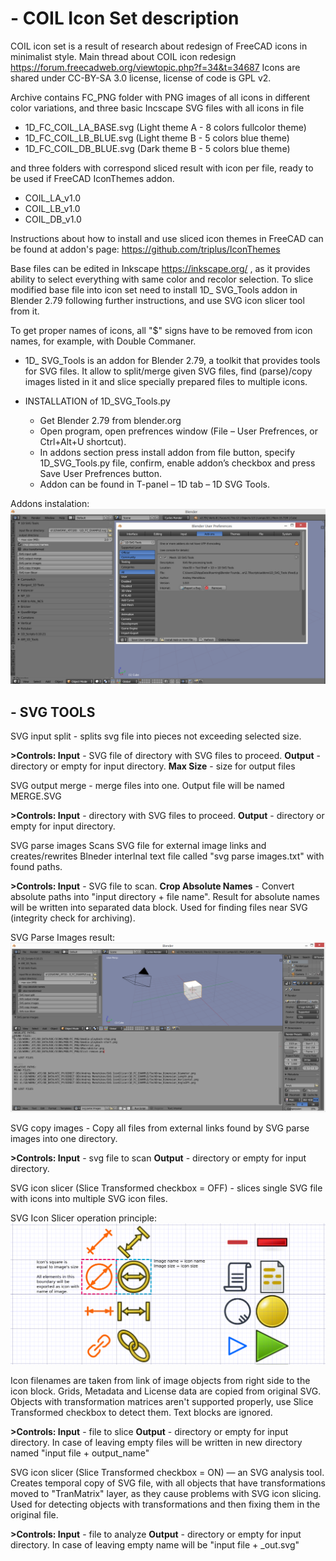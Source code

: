# - COIL Icon Set description

COIL icon set is a result of research about redesign of FreeCAD icons in minimalist style.
Main thread about COIL icon redesign https://forum.freecadweb.org/viewtopic.php?f=34&t=34687
Icons are shared under CC-BY-SA 3.0 license,  license of code is GPL v2.

Archive contains FC_PNG folder with PNG images of all icons in different color variations, and three basic Incscape SVG files with all icons in file

- 1D_FC_COIL_LA_BASE.svg (Light theme A - 8 colors fullcolor theme)
- 1D_FC_COIL_LB_BLUE.svg (Light theme B - 5 colors blue theme)
- 1D_FC_COIL_DB_BLUE.svg (Dark theme B - 5 colors blue theme)

and three folders with correspond sliced result with icon per file, ready to be used if FreeCAD IconThemes addon.

- COIL_LA_v1.0
- COIL_LB_v1.0
- COIL_DB_v1.0

Instructions about how to install and use sliced icon themes in FreeCAD can be found at addon's page:
https://github.com/triplus/IconThemes

Base files can be edited in Inkscape https://inkscape.org/ , as it provides ability to select everything with same color and recolor selection.
To slice modified base file into icon set need to install 1D_ SVG_Tools addon in Blender 2.79 following further instructions, and use SVG icon slicer tool from it.

To get proper names of icons, all "$" signs have to be removed from icon names, for example, with Double Commaner.

- 1D_ SVG_Tools
is an addon for Blender 2.79, a toolkit that provides tools for SVG files.
It allow to split/merge given SVG files, find (parse)/copy images listed in it and slice specially prepared
files to multiple icons.

- INSTALLATION of 1D_SVG_Tools.py
    - Get Blender 2.79 from blender.org
    - Open program, open prefrences window (File – User Prefrences, or Ctrl+Alt+U shortcut).
    - In addons section press install addon from file button, specify 1D_SVG_Tools.py file,
       confirm, enable addon’s checkbox and press Save User Prefrences button.
    - Addon can be found in T-panel – 1D tab – 1D SVG Tools.

Addons instalation:
![Set_Linear_Demo](https://raw.githubusercontent.com/formjune/1D_SVG_Tools/master/docs/1.png)


## - SVG TOOLS

SVG input split - splits svg file into pieces not exceeding selected size.

**>Controls:
Input** - SVG file of directory with SVG files to proceed.
**Output** - directory or empty for input directory.
**Max Size** - size for output files

SVG output merge - merge files into one. Output file will be named MERGE.SVG

**>Controls:
Input** - directory with SVG files to proceed.
**Output** - directory or empty for input directory.


SVG parse images
Scans SVG file for external image links and creates/rewrites Blneder interlnal text file called "svg
parse images.txt" with found paths.

**>Controls:
Input** - SVG file to scan.
**Crop Absolute Names** - Convert absolute paths into "input directory + file name". Result for absolute names will
be written into separated data block. Used for finding files near SVG (integrity check for archiving).

SVG Parse Images result:
![Set_Linear_Demo](https://raw.githubusercontent.com/formjune/1D_SVG_Tools/master/docs/2.png)

SVG copy images - Copy all files from external links found by SVG parse images into one
directory.

**>Controls:
Input** - svg file to scan
**Output** - directory or empty for input directory.

SVG icon slicer (Slice Transformed checkbox = OFF) - slices single SVG file with icons into
multiple SVG icon files.


SVG Icon Slicer operation principle:
![Set_Linear_Demo](https://raw.githubusercontent.com/formjune/1D_SVG_Tools/master/docs/3.png)

Icon filenames are taken from link of image objects from right side to the icon block.
Grids, Metadata and License data are copied from original SVG.
Objects with transformation matrices aren't supported properly, use Slice Transformed checkbox to
detect them. Text blocks are ignored.

**>Controls:
Input** - file to slice
**Output** - directory or empty for input directory. In case of leaving empty files will be written in new directory
named "input file + output_name"

SVG icon slicer (Slice Transformed checkbox = ON) — an SVG analysis tool.
Creates temporal copy of SVG file, with all objects that have transformations moved to
"TranMatrix" layer, as they cause problems with SVG icon slicing. Used for detecting objects with
transformations and then fixing them in the original file.

**>Controls:
Input** - file to analyze
**Output** - directory or empty for input directory. In case of leaving empty name will be "input file + _out.svg"
